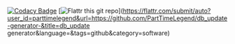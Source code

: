 [![Codacy Badge](https://api.codacy.com/project/badge/Grade/87e7a9fe74854b84ba1d8aa8e0e67fa1)](https://www.codacy.com/app/PartTimeLegend/db_update-generator-?utm_source=github.com&utm_medium=referral&utm_content=PartTimeLegend/db_update-generator-&utm_campaign=badger)
[![Flattr this git repo](http://api.flattr.com/button/flattr-badge-large.png)](https://flattr.com/submit/auto?user_id=parttimelegend&url=https://github.com/PartTimeLegend/db_update-generator-&title=db_update generator&language=&tags=github&category=software) 
